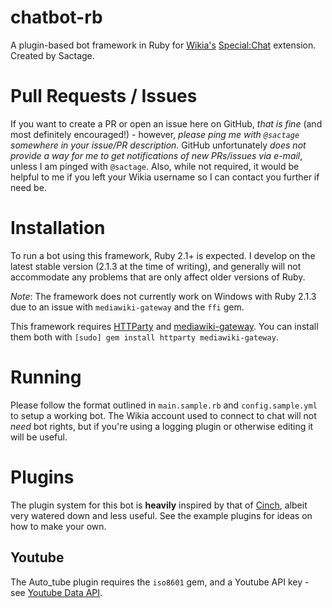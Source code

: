 chatbot-rb
==========

A plugin-based bot framework in Ruby for [Wikia's](http://wikia.com/) [Special:Chat](https://github.com/Wikia/app/tree/dev/extensions/wikia/Chat2) extension. Created by Sactage.

Pull Requests / Issues
======================
If you want to create a PR or open an issue here on GitHub, *that is fine* (and most definitely encouraged!) - however, *please ping me with `@sactage` somewhere in your issue/PR description*. GitHub unfortunately *does not provide a way for me to get notifications of new PRs/issues via e-mail*, unless I am pinged with `@sactage`. Also, while not required, it would be helpful to me if you left your Wikia username so I can contact you further if need be.

Installation
============
To run a bot using this framework, Ruby 2.1+ is expected. I develop on the latest stable version (2.1.3 at the time of writing), and generally will not accommodate any problems that are only affect older versions of Ruby.

*Note*: The framework does not currently work on Windows with Ruby 2.1.3 due to an issue with `mediawiki-gateway` and the `ffi` gem.

This framework requires [HTTParty](https://rubygems.org/gems/httparty) and [mediawiki-gateway](https://rubygems.org/gems/mediawiki-gateway). You can install them both with `[sudo] gem install httparty mediawiki-gateway`.

Running
=======
Please follow the format outlined in `main.sample.rb` and `config.sample.yml` to setup a working bot. The Wikia account used to connect to chat will not *need* bot rights, but if you're using a logging plugin or otherwise editing it will be useful.

Plugins
=======
The plugin system for this bot is **heavily** inspired by that of [Cinch](https://github.com/cinchrb/cinch), albeit very watered down and less useful. See the example plugins for ideas on how to make your own.

Youtube
------
The Auto_tube plugin requires the `iso8601` gem, and a Youtube API key - see [Youtube Data API](https://developers.google.com/youtube/v3/getting-started).
